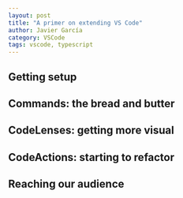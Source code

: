 ```yaml
---
layout: post
title: "A primer on extending VS Code"
author: Javier García
category: VSCode
tags: vscode, typescript
---
```


## Getting setup

## Commands: the bread and butter

## CodeLenses: getting more visual

## CodeActions: starting to refactor

## Reaching our audience